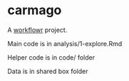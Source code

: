 # carmago

A [workflowr][] project.

[workflowr]: https://github.com/jdblischak/workflowr


Main code is in analysis/1-explore.Rmd

Helper code is in code/ folder

Data is in shared box folder